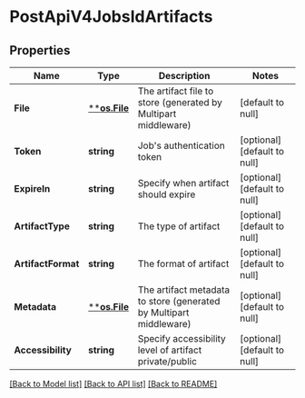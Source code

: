 # PostApiV4JobsIdArtifacts

## Properties
Name | Type | Description | Notes
------------ | ------------- | ------------- | -------------
**File** | [****os.File**](*os.File.md) | The artifact file to store (generated by Multipart middleware) | [default to null]
**Token** | **string** | Job&#39;s authentication token | [optional] [default to null]
**ExpireIn** | **string** | Specify when artifact should expire | [optional] [default to null]
**ArtifactType** | **string** | The type of artifact | [optional] [default to null]
**ArtifactFormat** | **string** | The format of artifact | [optional] [default to null]
**Metadata** | [****os.File**](*os.File.md) | The artifact metadata to store (generated by Multipart middleware) | [optional] [default to null]
**Accessibility** | **string** | Specify accessibility level of artifact private/public | [optional] [default to null]

[[Back to Model list]](../README.md#documentation-for-models) [[Back to API list]](../README.md#documentation-for-api-endpoints) [[Back to README]](../README.md)


